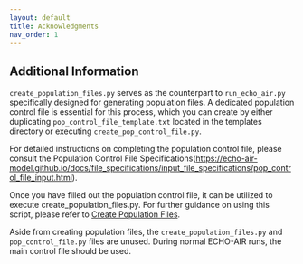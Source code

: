 ```yaml
---
layout: default
title: Acknowledgments
nav_order: 1
---
```


## Additional Information
`create_population_files.py` serves as the counterpart to `run_echo_air.py` specifically designed for generating population files. A dedicated population control file is essential for this process, which you can create by either duplicating `pop_control_file_template.txt` located in the templates directory or executing `create_pop_control_file.py`.

For detailed instructions on completing the population control file, please consult the Population Control File Specifications(https://echo-air-model.github.io/docs/file_specifications/input_file_specifications/pop_control_file_input.html).

Once you have filled out the population control file, it can be utilized to execute create_population_files.py. For further guidance on using this script, please refer to [Create Population Files](https://echo-air-model.github.io/docs/code_details/create_population_files.html).

Aside from creating population files, the `create_population_files.py` and `pop_control_file.py` files are unused. During normal ECHO-AIR runs, the main control file should be used. 
